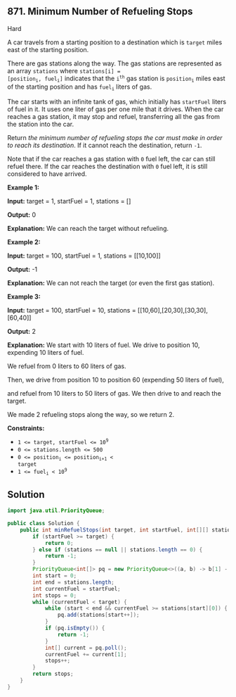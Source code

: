 ## 871\. Minimum Number of Refueling Stops

Hard

A car travels from a starting position to a destination which is `target` miles east of the starting position.

There are gas stations along the way. The gas stations are represented as an array `stations` where <code>stations[i] = [position<sub>i</sub>, fuel<sub>i</sub>]</code> indicates that the <code>i<sup>th</sup></code> gas station is <code>position<sub>i</sub></code> miles east of the starting position and has <code>fuel<sub>i</sub></code> liters of gas.

The car starts with an infinite tank of gas, which initially has `startFuel` liters of fuel in it. It uses one liter of gas per one mile that it drives. When the car reaches a gas station, it may stop and refuel, transferring all the gas from the station into the car.

Return _the minimum number of refueling stops the car must make in order to reach its destination_. If it cannot reach the destination, return `-1`.

Note that if the car reaches a gas station with `0` fuel left, the car can still refuel there. If the car reaches the destination with `0` fuel left, it is still considered to have arrived.

**Example 1:**

**Input:** target = 1, startFuel = 1, stations = []

**Output:** 0

**Explanation:** We can reach the target without refueling.

**Example 2:**

**Input:** target = 100, startFuel = 1, stations = [[10,100]]

**Output:** -1

**Explanation:** We can not reach the target (or even the first gas station).

**Example 3:**

**Input:** target = 100, startFuel = 10, stations = [[10,60],[20,30],[30,30],[60,40]]

**Output:** 2

**Explanation:** We start with 10 liters of fuel. We drive to position 10, expending 10 liters of fuel.

We refuel from 0 liters to 60 liters of gas.

Then, we drive from position 10 to position 60 (expending 50 liters of fuel),

and refuel from 10 liters to 50 liters of gas. We then drive to and reach the target.

We made 2 refueling stops along the way, so we return 2.

**Constraints:**

*   <code>1 <= target, startFuel <= 10<sup>9</sup></code>
*   `0 <= stations.length <= 500`
*   <code>0 <= position<sub>i</sub> <= position<sub>i+1</sub> < target</code>
*   <code>1 <= fuel<sub>i</sub> < 10<sup>9</sup></code>

## Solution

```java
import java.util.PriorityQueue;

public class Solution {
    public int minRefuelStops(int target, int startFuel, int[][] stations) {
        if (startFuel >= target) {
            return 0;
        } else if (stations == null || stations.length == 0) {
            return -1;
        }
        PriorityQueue<int[]> pq = new PriorityQueue<>((a, b) -> b[1] - a[1]);
        int start = 0;
        int end = stations.length;
        int currentFuel = startFuel;
        int stops = 0;
        while (currentFuel < target) {
            while (start < end && currentFuel >= stations[start][0]) {
                pq.add(stations[start++]);
            }
            if (pq.isEmpty()) {
                return -1;
            }
            int[] current = pq.poll();
            currentFuel += current[1];
            stops++;
        }
        return stops;
    }
}
```